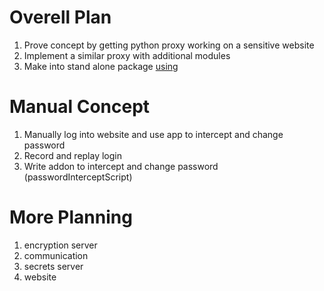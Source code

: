 # Overell Plan
1. Prove concept by getting python proxy working on a sensitive website
2. Implement a similar proxy with additional modules
3. Make into stand alone package [using](https://stackoverflow.com/questions/5458048/how-can-i-make-a-python-script-standalone-executable-to-run-without-any-dependen)

# Manual Concept
1. Manually log into website and use app to intercept and change password
2. Record and replay login
3. Write addon to intercept and change password (passwordInterceptScript)

# More Planning
1. encryption server
2. communication
3. secrets server
4. website
